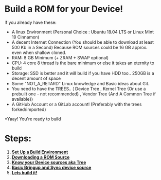 # Build a ROM for your Device!

If you already have these:
* A linux Environment (Personal Choice : Ubuntu 18.04 LTS or Linux Mint 19 Cinnamon)
* A decent Internet Connection (You should be able to download at least 500 Kb in a Second)
  Because ROM sources could be 16 GB approx. even when shallow cloned.
* RAM: 8 GB Minimum (+ ZRAM + SWAP optional)
* CPU: 4 core 8 thread is the bare minimum or else it takes an eternity to build
* Storage: SSD is better and it will build if you have HDD too.. 250GB is a decent amount of space 
* Some "NOT_A_RETARD" Linux knowledge and Basic ideas about Git.
* You need to have the TREES.. ( Device Tree , Kernel Tree {Or use a prebuilt one - not recommended} , Vendor Tree {And A Common Tree if available})
* A GitHub Account or a GitLab account! (Preferably with the trees forked/imported)

*Yaay! You're ready to build

# Steps:

1. [**Set Up a Build Environment**](https://github.com/AtlanPrime/wip-ROM-Guide/blob/master/StepOne.md)
2. [**Downloading a ROM Source**](https://github.com/AtlanPrime/wip-ROM-Guide/blob/master/StepTwo.md)
3. [**Know your Device sources aka Tree**](https://github.com/AtlanPrime/wip-ROM-Guide/blob/master/StepThree.md)
4. [**Basic Bringup and Sync device source**](https://github.com/AtlanPrime/wip-ROM-Guide/blob/master/StepFour.md)
5. [**Lets build it!**](https://github.com/AtlanPrime/wip-ROM-Guide/blob/master/StepFive.md)
